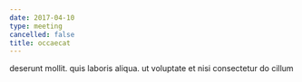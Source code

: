```yaml
---
date: 2017-04-10
type: meeting
cancelled: false
title: occaecat
---
```

deserunt mollit. quis laboris aliqua. ut voluptate et nisi consectetur do cillum